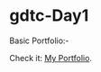 # gdtc-Day1
Basic Portfolio:-
<html>
<body>
  <p>
    Check it: <a href="https://advaittrivedi1105.github.io/gdtc-Day1/" target="_blank" rel="noopener noreferrer">
    <u>My Portfolio</u></a>.
  </p>
</body>
</html>
